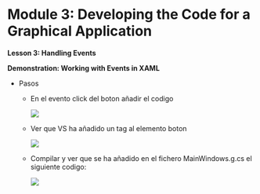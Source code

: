 # Module 3:  Developing the Code for a Graphical Application

**Lesson 3:  Handling Events**

**Demonstration: Working with Events in XAML**

- Pasos

  - En el evento click del boton añadir el codigo

    ![](C:\Users\mq288\Downloads\Mod2-Demo-Lesson3-1.jpg)

  - Ver que VS ha añadido un tag al elemento boton

    ![](C:\Users\mq288\Downloads\Mod2-Demo-Lesson3-2.jpg)

  - Compilar y ver que se ha añadido en el fichero MainWindows.g.cs el siguiente codigo:

    ![](C:\Users\mq288\Downloads\Mod2-Demo-Lesson3-3.jpg)